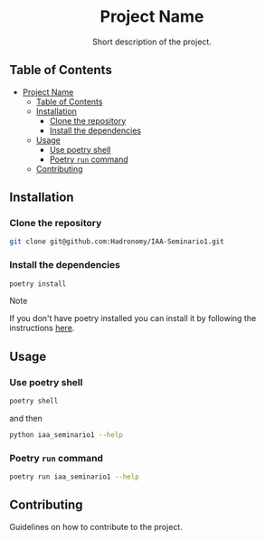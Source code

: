 # <center>Project Name</center>

<center>Short description of the project.</center>

<!-- [![License](https://img.shields.io/badge/license-MIT-blue.svg)](LICENSE) -->

## Table of Contents

- [Project Name](#project-name)
  - [Table of Contents](#table-of-contents)
  - [Installation](#installation)
    - [Clone the repository](#clone-the-repository)
    - [Install the dependencies](#install-the-dependencies)
  - [Usage](#usage)
    - [Use poetry shell](#use-poetry-shell)
    - [Poetry `run` command](#poetry-run-command)
  - [Contributing](#contributing)

## Installation

### Clone the repository

```bash
git clone git@github.com:Hadronomy/IAA-Seminario1.git
```

### Install the dependencies

```bash
poetry install
```

> [!NOTE]
> If you don't have poetry installed
> you can install it by following the instructions [here](https://python-poetry.org/docs/).

## Usage

### Use poetry shell

```bash
poetry shell
```

and then

```bash
python iaa_seminario1 --help
```

### Poetry `run` command

```bash
poetry run iaa_seminario1 --help
```

## Contributing

Guidelines on how to contribute to the project.

<!-- ## License

This project is licensed under the [MIT License](LICENSE). -->
